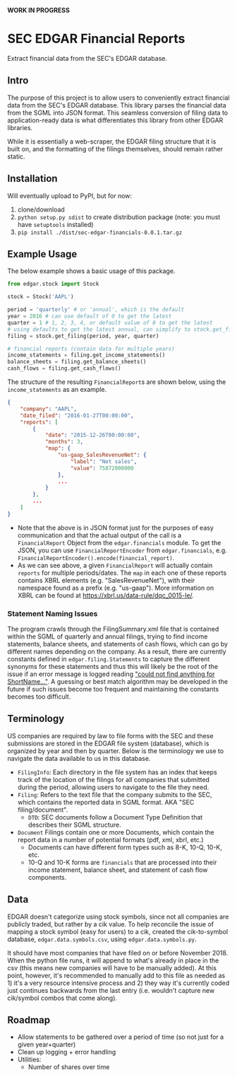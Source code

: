 **WORK IN PROGRESS**

# SEC EDGAR Financial Reports
Extract financial data from the SEC's EDGAR database.

## Intro
The purpose of this project is to allow users to conveniently extract financial data from the SEC's EDGAR database. This library parses the financial data from the SGML into JSON format. This seamless conversion of filing data to application-ready data is what differentiates this library from other EDGAR libraries.

While it is essentially a web-scraper, the EDGAR filing structure that it is built on, and the formatting of the filings themselves, should remain rather static.


## Installation
Will eventually upload to PyPI, but for now:
1. clone/download
2. `python setup.py sdist` to create distribution package (note: you must have `setuptools` installed)
3. `pip install ./dist/sec-edgar-financials-0.0.1.tar.gz`


## Example Usage
The below example shows a basic usage of this package.
```python
from edgar.stock import Stock

stock = Stock('AAPL')

period = 'quarterly' # or 'annual', which is the default
year = 2016 # can use default of 0 to get the latest
quarter = 1 # 1, 2, 3, 4, or default value of 0 to get the latest
# using defaults to get the latest annual, can simplify to stock.get_filing()
filing = stock.get_filing(period, year, quarter)

# financial reports (contain data for multiple years)
income_statements = filing.get_income_statements()
balance_sheets = filing.get_balance_sheets()
cash_flows = filing.get_cash_flows()
```

The structure of the resulting `FinancialReport`s are shown below, using the `income_statements` as an example.
```json
{
	"company": "AAPL",
	"date_filed": "2016-01-27T00:00:00",
	"reports": [
		{
			"date": "2015-12-26T00:00:00",
			"months": 3,
			"map": {
				"us-gaap_SalesRevenueNet": {
					"label": "Net sales",
					"value": 75872000000
				},
				...
			}
		},
		...
	]
}
```
 * Note that the above is in JSON format just for the purposes of easy communication and that the actual output of the call is a `FinancialReport` Object from the `edgar.financials` module. To get the JSON, you can use `FinancialReportEncoder` from `edgar.financials`, e.g. `FinancialReportEncoder().encode(financial_report)`.
 * As we can see above, a given `FinancialReport` will actually contain `reports` for multiple periods/dates. The `map` in each one of these reports contains XBRL elements (e.g. "SalesRevenueNet"), with their namespace found as a prefix (e.g. "us-gaap"). More information on XBRL can be found at https://xbrl.us/data-rule/dqc_0015-le/.

### Statement Naming Issues
The program crawls through the FilingSummary.xml file that is contained within the SGML of quarterly and annual filings, trying to find income statements, balance sheets, and statements of cash flows, which can go by different names depending on the company. As a result, there are currently constants defined in `edgar.filing.Statements` to capture the different synonyms for these statements and thus this will likely be the root of the issue if an error message is logged reading ["could not find anything for ShortName..."](https://github.com/farhadab/sec-edgar-financials/issues/2). A guessing or best match algorithm may be developed in the future if such issues become too frequent and maintaining the constants becomes too difficult.

## Terminology
US companies are required by law to file forms with the SEC and these submissions are stored in the EDGAR file system (database), which is organized by year and then by quarter. Below is the terminology we use to navigate the data available to us in this database.

 * `FilingInfo`: Each directory in the file system has an index that keeps track of the location of the filings for all companies that submitted during the period, allowing users to navigate to the file they need.
 * `Filing`: Refers to the text file that the company submits to the SEC, which contains the reported data in SGML format. AKA "SEC filing/document".
   * `DTD`: SEC documents follow a Document Type Definition that describes their SGML structure.
 * `Document` Filings contain one or more Documents, which contain the report data in a number of potential formats (pdf, xml, xbrl, etc.)
   * Documents can have different form types such as 8-K, 10-Q, 10-K, etc.
   * 10-Q and 10-K forms are `financials` that are processed into their income statement, balance sheet, and statement of cash flow components.


## Data
EDGAR doesn't categorize using stock symbols, since not all companies are publicly traded, but rather by a cik value. To help reconcile the issue of mapping a stock symbol (easy for users) to a cik, created the cik-to-symbol database, `edgar.data.symbols.csv`, using `edgar.data.symbols.py`.

It should have most companies that have filed on or before November 2018. When the python file runs, it will append to what's already in place in the csv (this means new companies will have to be manually added). At this point, however, it's recommended to manually add to this file as needed as 1) it's a very resource intensive process and 2) they way it's currently coded just continues backwards from the last entry (i.e. wouldn't capture new cik/symbol combos that come along).


## Roadmap
 * Allow statements to be gathered over a period of time (so not just for a given year+quarter)
 * Clean up logging + error handling
 * Utilities:
   * Number of shares over time
